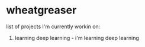 # wheatgreaser
list of projects I'm currently workin on:
1. learning deep learning - i'm learning deep learning  
